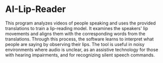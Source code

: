 # AI-Lip-Reader
This program analyzes videos of people speaking and uses the provided translations to train a lip-reading model. It examines the speakers' lip movements and aligns them with the corresponding words from the translations. Through this process, the software learns to interpret what people are saying by observing their lips. The tool is useful in noisy environments where audio is unclear, as an assistive technology for those with hearing impairments, and for recognizing silent speech commands.
